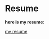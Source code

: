 # Resume

**here is my resume:**

<!-- ```julia:./test8.jl
using RCall

R"
library(xfun)
xfun::embed_file("resume_test.pdf")
"
```

\output{./test8.jl} -->

[my resume](resume_test.pdf)

